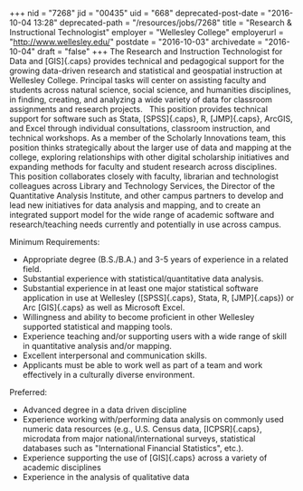 +++
nid = "7268"
jid = "00435"
uid = "668"
deprecated-post-date = "2016-10-04 13:28"
deprecated-path = "/resources/jobs/7268"
title = "Research & Instructional Technologist"
employer = "Wellesley College"
employerurl = "http://www.wellesley.edu/"
postdate = "2016-10-03"
archivedate = "2016-10-04"
draft = "false"
+++
The Research and Instruction Technologist for Data and [GIS]{.caps}
provides technical and pedagogical support for the growing data-driven
research and statistical and geospatial instruction at Wellesley
College. Principal tasks will center on assisting faculty and students
across natural science, social science, and humanities disciplines, in
finding, creating, and analyzing a wide variety of data for classroom
assignments and research projects.
 
This position provides technical support for software such as Stata,
[SPSS]{.caps}, R, [JMP]{.caps}, ArcGIS, and Excel through individual
consultations, classroom instruction, and technical workshops. As a
member of the Scholarly Innovations team, this position thinks
strategically about the larger use of data and mapping at the college,
exploring relationships with other digital scholarship initiatives and
expanding methods for faculty and student research across disciplines.
 
This position collaborates closely with faculty, librarian and
technologist colleagues across Library and Technology Services, the
Director of the Quantitative Analysis Institute, and other campus
partners to develop and lead new initiatives for data analysis and
mapping, and to create an integrated support model for the wide range of
academic software and research/teaching needs currently and potentially
in use across campus.
  
Minimum Requirements:

-   Appropriate degree (B.S./B.A.) and 3-5 years of experience in a
    related field.
-   Substantial experience with statistical/quantitative data analysis.
-   Substantial experience in at least one major statistical software
    application in use at Wellesley ([SPSS]{.caps}, Stata, R,
    [JMP]{.caps}) or Arc [GIS]{.caps} as well as Microsoft Excel.
-   Willingness and ability to become proficient in other Wellesley
    supported statistical and mapping tools.
-   Experience teaching and/or supporting users with a wide range of
    skill in quantitative analysis and/or mapping.
-   Excellent interpersonal and communication skills.
-   Applicants must be able to work well as part of a team and work
    effectively in a culturally diverse environment.

Preferred: 

-   Advanced degree in a data driven discipline
-   Experience working with/performing data analysis on commonly used
    numeric data resources (e.g., U.S. Census data, [ICPSR]{.caps},
    microdata from major national/international surveys, statistical
    databases such as "International Financial Statistics", etc.).
-   Experience supporting the use of [GIS]{.caps} across a variety of
    academic disciplines
-   Experience in the analysis of qualitative data
